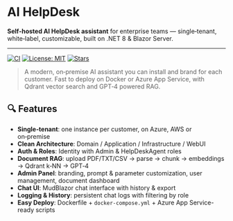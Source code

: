 # AI HelpDesk

**Self‑hosted AI HelpDesk assistant** for enterprise teams — single‑tenant, white‑label, customizable, built on .NET 8 & Blazor Server.

---

[![CI](https://github.com/MatteoRigoni/AIHelpDesk/actions/workflows/ci.yml/badge.svg?branch=master)](https://github.com/MatteoRigoni/AIHelpDesk/actions/workflows/ci.yml)
[![License: MIT](https://img.shields.io/badge/License-MIT-blue.svg)](LICENSE)
[![Stars](https://img.shields.io/github/stars/MatteoRigoni/AIHelpDesk?style=social)](https://github.com/MatteoRigoni/AIHelpDesk/stargazers)

> A modern, on‑premise AI assistant you can install and brand for each customer. Fast to deploy on Docker or Azure App Service, with Qdrant vector search and GPT‑4 powered RAG.

## 🔍 Features

- **Single‑tenant**: one instance per customer, on Azure, AWS or on‑premise  
- **Clean Architecture**: Domain / Application / Infrastructure / WebUI  
- **Auth & Roles**: Identity with Admin & HelpDeskAgent roles  
- **Document RAG**: upload PDF/TXT/CSV → parse → chunk → embeddings → Qdrant k‑NN → GPT‑4  
- **Admin Panel**: branding, prompt & parameter customization, user management, document dashboard  
- **Chat UI**: MudBlazor chat interface with history & export  
- **Logging & History**: persistent chat logs with filtering by role  
- **Easy Deploy**: Dockerfile + `docker-compose.yml` + Azure App Service-ready scripts  